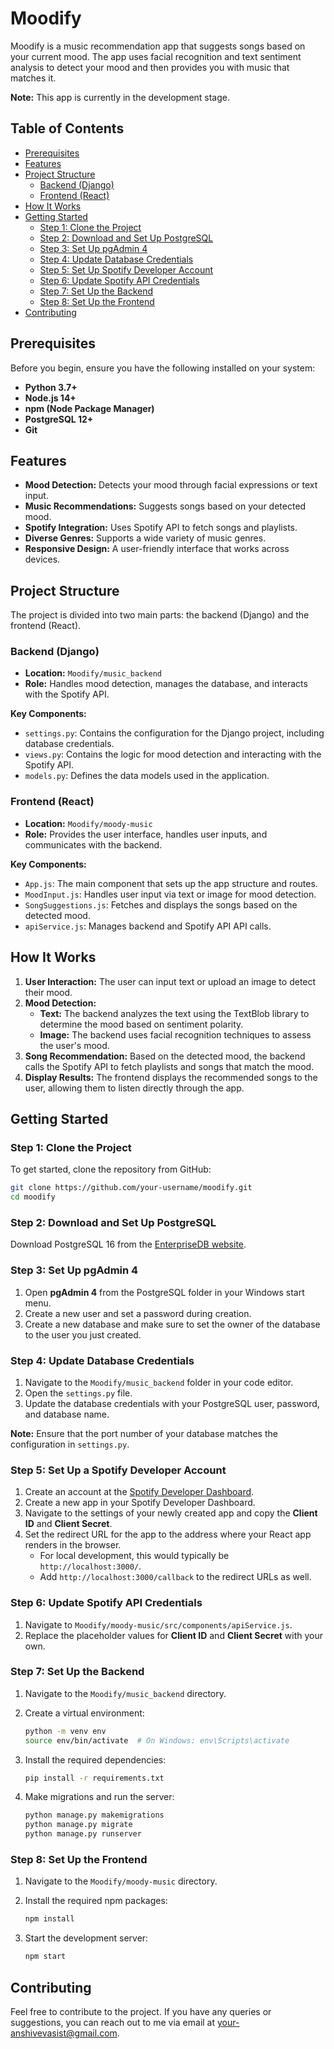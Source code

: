 # Moodify

Moodify is a music recommendation app that suggests songs based on your current mood. The app uses facial recognition and text sentiment analysis to detect your mood and then provides you with music that matches it.

**Note:** This app is currently in the development stage.

## Table of Contents

- [Prerequisites](#prerequisites)
- [Features](#features)
- [Project Structure](#project-structure)
  - [Backend (Django)](#backend-django)
  - [Frontend (React)](#frontend-react)
- [How It Works](#how-it-works)
- [Getting Started](#getting-started)
  - [Step 1: Clone the Project](#step-1-clone-the-project)
  - [Step 2: Download and Set Up PostgreSQL](#step-2-download-and-set-up-postgresql)
  - [Step 3: Set Up pgAdmin 4](#step-3-set-up-pgadmin-4)
  - [Step 4: Update Database Credentials](#step-4-update-database-credentials)
  - [Step 5: Set Up Spotify Developer Account](#step-5-set-up-spotify-developer-account)
  - [Step 6: Update Spotify API Credentials](#step-6-update-spotify-api-credentials)
  - [Step 7: Set Up the Backend](#step-7-set-up-the-backend)
  - [Step 8: Set Up the Frontend](#step-8-set-up-the-frontend)
- [Contributing](#contributing)

## Prerequisites

Before you begin, ensure you have the following installed on your system:

- **Python 3.7+**
- **Node.js 14+**
- **npm (Node Package Manager)**
- **PostgreSQL 12+**
- **Git**

## Features

- **Mood Detection:** Detects your mood through facial expressions or text input.
- **Music Recommendations:** Suggests songs based on your detected mood.
- **Spotify Integration:** Uses Spotify API to fetch songs and playlists.
- **Diverse Genres:** Supports a wide variety of music genres.
- **Responsive Design:** A user-friendly interface that works across devices.

## Project Structure

The project is divided into two main parts: the backend (Django) and the frontend (React).

### Backend (Django)

- **Location:** `Moodify/music_backend`
- **Role:** Handles mood detection, manages the database, and interacts with the Spotify API.

**Key Components:**

- `settings.py`: Contains the configuration for the Django project, including database credentials.
- `views.py`: Contains the logic for mood detection and interacting with the Spotify API.
- `models.py`: Defines the data models used in the application.

### Frontend (React)

- **Location:** `Moodify/moody-music`
- **Role:** Provides the user interface, handles user inputs, and communicates with the backend.

**Key Components:**

- `App.js`: The main component that sets up the app structure and routes.
- `MoodInput.js`: Handles user input via text or image for mood detection.
- `SongSuggestions.js`: Fetches and displays the songs based on the detected mood.
- `apiService.js`: Manages backend and Spotify API API calls.

## How It Works

1. **User Interaction:** The user can input text or upload an image to detect their mood.
2. **Mood Detection:**
   - **Text:** The backend analyzes the text using the TextBlob library to determine the mood based on sentiment polarity.
   - **Image:** The backend uses facial recognition techniques to assess the user's mood.
3. **Song Recommendation:** Based on the detected mood, the backend calls the Spotify API to fetch playlists and songs that match the mood.
4. **Display Results:** The frontend displays the recommended songs to the user, allowing them to listen directly through the app.

## Getting Started

### Step 1: Clone the Project

To get started, clone the repository from GitHub:

```bash
git clone https://github.com/your-username/moodify.git
cd moodify
```

### Step 2: Download and Set Up PostgreSQL

Download PostgreSQL 16 from the [EnterpriseDB website](https://www.enterprisedb.com/downloads/postgres-postgresql-downloads).

### Step 3: Set Up pgAdmin 4

1. Open **pgAdmin 4** from the PostgreSQL folder in your Windows start menu.
2. Create a new user and set a password during creation.
3. Create a new database and make sure to set the owner of the database to the user you just created.

### Step 4: Update Database Credentials

1. Navigate to the `Moodify/music_backend` folder in your code editor.
2. Open the `settings.py` file.
3. Update the database credentials with your PostgreSQL user, password, and database name.

**Note:** Ensure that the port number of your database matches the configuration in `settings.py`.

### Step 5: Set Up a Spotify Developer Account

1. Create an account at the [Spotify Developer Dashboard](https://developer.spotify.com/dashboard/).
2. Create a new app in your Spotify Developer Dashboard.
3. Navigate to the settings of your newly created app and copy the **Client ID** and **Client Secret**.
4. Set the redirect URL for the app to the address where your React app renders in the browser. 
   - For local development, this would typically be `http://localhost:3000/`.
   - Add `http://localhost:3000/callback` to the redirect URLs as well.

### Step 6: Update Spotify API Credentials

1. Navigate to `Moodify/moody-music/src/components/apiService.js`.
2. Replace the placeholder values for **Client ID** and **Client Secret** with your own.

### Step 7: Set Up the Backend

1. Navigate to the `Moodify/music_backend` directory.
2. Create a virtual environment:

   ```bash
   python -m venv env
   source env/bin/activate  # On Windows: env\Scripts\activate
   ```

3. Install the required dependencies:

   ```bash
   pip install -r requirements.txt
   ```

4. Make migrations and run the server:

   ```bash
   python manage.py makemigrations
   python manage.py migrate
   python manage.py runserver
   ```

### Step 8: Set Up the Frontend

1. Navigate to the `Moodify/moody-music` directory.
2. Install the required npm packages:

   ```bash
   npm install
   ```

3. Start the development server:

   ```bash
   npm start
   ```

## Contributing

Feel free to contribute to the project. If you have any queries or suggestions, you can reach out to me via email at [your-anshivevasist@gmail.com](mailto:anshivevasist@gmail.com).
